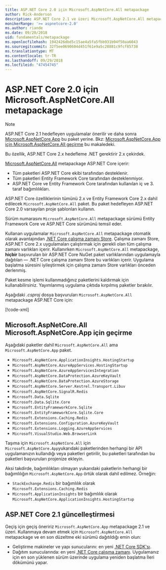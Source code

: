 ```yaml
---
title: ASP.NET Core 2.0 için Microsoft.AspNetCore.All metapackage
author: Rick-Anderson
description: ASP.NET Core 2.1 ve üzeri Microsoft.AspNetCore.All metapackage önerilmez.
monikerRange: '>= aspnetcore-2.0'
ms.author: riande
ms.date: 09/20/2018
uid: fundamentals/metapackage
ms.openlocfilehash: 1942426dbd5c15ae4a5fa5fbb931b94f50aa6043
ms.sourcegitcommit: 32f5ee0690604d451f61e9a5c28881c9fcf85738
ms.translationtype: MT
ms.contentlocale: tr-TR
ms.lasthandoff: 09/29/2018
ms.locfileid: "47454745"
---
```

# <a name="microsoftaspnetcoreall-metapackage-for-aspnet-core-20"></a>ASP.NET Core 2.0 için Microsoft.AspNetCore.All metapackage

> [!NOTE]
> ASP.NET Core 2.1 hedefleyen uygulamalar önerilir ve daha sonra [Microsoft.AspNetCore.App](xref:fundamentals/metapackage-app) bu paket yerine. Bkz: [Microsoft.AspNetCore.App için Microsoft.AspNetCore.All geçirme](#migrate) bu makaledeki.

Bu özellik, ASP.NET Core 2.x hedefleme .NET gerektirir 2.x çekirdek.

[Microsoft.AspNetCore.All](https://www.nuget.org/packages/Microsoft.AspNetCore.All) metapackage ASP.NET Core içerir:

* Tüm paketleri ASP.NET Core ekibi tarafından desteklenir.
* Tüm paketleri Entity Framework Core tarafından desteklenmiyor.
* ASP.NET Core ve Entity Framework Core tarafından kullanılan iç ve 3. taraf bağımlılıkları.

ASP.NET Core özelliklerinin tümünü 2.x ve Entity Framework Core 2.x dahil edilecek `Microsoft.AspNetCore.All` paket. Bu paket hedefleyen ASP.NET Core 2.0 varsayılan proje şablonları kullanın.

Sürüm numarasını `Microsoft.AspNetCore.All` metapackage sürümü Entity Framework Core ve ASP.NET Core sürümünü temsil eder.

Kullanan uygulamalar `Microsoft.AspNetCore.All` metapackage otomatik olarak avantajından [.NET Core çalışma zamanı Store](https://docs.microsoft.com/dotnet/core/deploying/runtime-store). Çalışma zamanı Store, ASP.NET Core 2.x uygulamaları çalıştırmak için gerekli olan tüm çalışma zamanı varlıkları içerir. Kullanırken `Microsoft.AspNetCore.All` metapackage, **hiçbir** başvurulan bir ASP.NET Core NuGet paket varlıklarından uygulamayla dağıtılan &mdash; .NET Core çalışma zamanı Store bu varlıkları içerir. Uygulama başlatma süresini iyileştirmek için çalışma zamanı Store varlıkları önceden derlenmiş.

Paket kesme işlemi kullanmadığınız paketlerini kaldırmak için kullanabilirsiniz. Yayımlanmış uygulama çıktıda kırpılmış paketler bırakılır.

Aşağıdaki *.csproj* dosya başvuruları `Microsoft.AspNetCore.All` metapackage ASP.NET Core için:

[!code-xml[](metapackage/samples/Metapackage.All.Example.csproj?highlight=6)]

<a name="migrate"></a>
## <a name="migrating-from-microsoftaspnetcoreall-to-microsoftaspnetcoreapp"></a>Microsoft.AspNetCore.All Microsoft.AspNetCore.App için geçirme

Aşağıdaki paketler dahil `Microsoft.AspNetCore.All` ama `Microsoft.AspNetCore.App` paket. 

* `Microsoft.AspNetCore.ApplicationInsights.HostingStartup`
* `Microsoft.AspNetCore.AzureAppServices.HostingStartup`
* `Microsoft.AspNetCore.AzureAppServicesIntegration`
* `Microsoft.AspNetCore.DataProtection.AzureKeyVault`
* `Microsoft.AspNetCore.DataProtection.AzureStorage`
* `Microsoft.AspNetCore.Server.Kestrel.Transport.Libuv`
* `Microsoft.AspNetCore.SignalR.Redis`
* `Microsoft.Data.Sqlite`
* `Microsoft.Data.Sqlite.Core`
* `Microsoft.EntityFrameworkCore.Sqlite`
* `Microsoft.EntityFrameworkCore.Sqlite.Core`
* `Microsoft.Extensions.Caching.Redis`
* `Microsoft.Extensions.Configuration.AzureKeyVault`
* `Microsoft.Extensions.Logging.AzureAppServices`
* `Microsoft.VisualStudio.Web.BrowserLink`

Taşıma için `Microsoft.AspNetCore.All` için `Microsoft.AspNetCore.App`yukarıdaki paketlerinden herhangi bir API uygulamanızın kullandığı veya paketleri getirilir, bu paketleri tarafından bu paketleri başvuruları projenize ekleyin.

Aksi takdirde, bağımlılıkları olmayan yukarıdaki paketlerin herhangi bir bağımlılığın `Microsoft.AspNetCore.App` örtük olarak dahil edilmez. Örneğin:

* `StackExchange.Redis` bir bağımlılık olarak `Microsoft.Extensions.Caching.Redis`
* `Microsoft.ApplicationInsights` bir bağımlılık olarak `Microsoft.AspNetCore.ApplicationInsights.HostingStartup`

## <a name="update-aspnet-core-21"></a>ASP.NET Core 2.1 güncelleştirmesi

Geçiş için geçiş öneririz `Microsoft.AspNetCore.App` metapackage 2.1 ve üzeri. Kullanmaya devam etmek için `Microsoft.AspNetCore.All` metapackage ve en son düzeltme eki sürümü dağıtıldığı emin olun:

* Geliştirme makineler ve yapı sunucularını: en yeni [.NET Core SDK'sı](https://www.microsoft.com/net/download).
* Dağıtım sunucularında: en yeni [.NET Core çalışma zamanı](https://www.microsoft.com/net/download).
 Uygulamanız için en son yüklenen sürüm üzerinde uygulama yeniden başlatma İleri dökümünü yapar.
